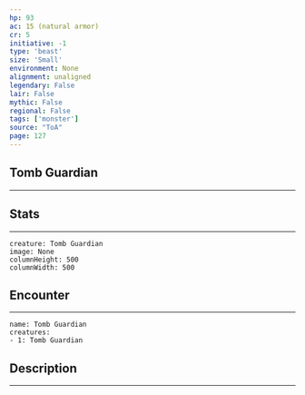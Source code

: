 ```yaml
---
hp: 93
ac: 15 (natural armor)
cr: 5
initiative: -1
type: 'beast'    
size: 'Small'
environment: None
alignment: unaligned
legendary: False
lair: False
mythic: False
regional: False
tags: ['monster']
source: "ToA"
page: 127
---
```


## Tomb Guardian
---



## Stats
---

```statblock
creature: Tomb Guardian
image: None
columnHeight: 500
columnWidth: 500
```

## Encounter
---

```encounter-table
name: Tomb Guardian
creatures:
- 1: Tomb Guardian
```

## Description
---




